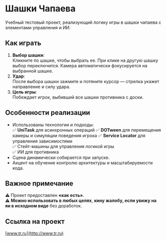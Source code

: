 # Шашки Чапаева

Учебный тестовый проект, реализующий логику игры в шашки чапаева с элементами управления и ИИ.

## Как играть

1. **Выбор шашки**:  
   Кликните по шашке, чтобы выбрать ее. При клике на другую шашку выбор переключится. Камера автоматически фокусируется на выбранной шашке.
2. **Удар**:  
   После выбора шашки зажмите и потяните курсор — стрелка укажет направление и силу удара.
3. **Цель игры**:  
   Побеждает игрок, выбивший все шашки противника с доски.

## Особенности реализации

- Использованы технологии и подходы:  
  ✅ **UniTask** для асинхронных операций
  ✅ **DOTween** для перемещения камеры и симуляции поведения игрока
  ✅ **Service Locator** для управления зависимостями  
  ✅ Стейт-машины для управления логикой игры  
  ✅ ИИ для противника  
- Сцена динамически собирается при запуске.
- Акцент на обучение контролю архитектуры и масштабируемости кода.

## Важное примечание

⚠️ Проект предоставлен **«как есть»**.  
⚠️ **Можно использовать в любых целях**, **кину жалобу, если увижу на яи в исходном виде** без доработок.

## Ссылка на проект

[www.tr.ru](http://www.tr.ru)
